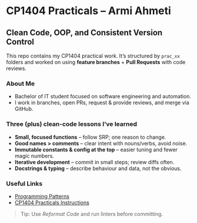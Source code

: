 # CP1404 Practicals – Armi Ahmeti
## Clean Code, OOP, and Consistent Version Control

This repo contains my CP1404 practical work. It’s structured by `prac_xx` folders and worked on using **feature branches** + **Pull Requests** with code reviews.

### About Me
- Bachelor of IT student focused on software engineering and automation.
- I work in branches, open PRs, request & provide reviews, and merge via GitHub.

### Three (plus) clean-code lessons I’ve learned
- **Small, focused functions** – follow SRP; one reason to change.
- **Good names > comments** – clear intent with nouns/verbs, avoid noise.
- **Immutable constants & config at the top** – easier tuning and fewer magic numbers.
- **Iterative development** – commit in small steps; review diffs often.
- **Docstrings & typing** – describe behaviour and data, not the obvious.

### Useful Links
- [Programming Patterns](https://cp1404.github.io/programming-patterns/)
- [CP1404 Practicals Instructions](https://github.com/CP1404/Practicals)

> Tip: Use *Reformat Code* and run linters before committing.
